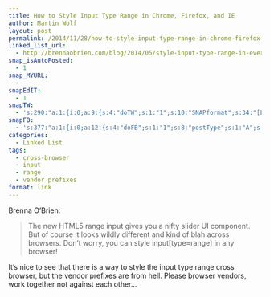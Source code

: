 ```yaml
---
title: How to Style Input Type Range in Chrome, Firefox, and IE
author: Martin Wolf
layout: post
permalink: /2014/11/28/how-to-style-input-type-range-in-chrome-firefox-and-ie/
linked_list_url:
  - http://brennaobrien.com/blog/2014/05/style-input-type-range-in-every-browser.html
snap_isAutoPosted:
  - 1
snap_MYURL:
  - 
snapEdIT:
  - 1
snapTW:
  - 's:290:"a:1:{i:0;a:9:{s:4:"doTW";s:1:"1";s:10:"SNAPformat";s:34:"[Link %TITLE%: %URL% //by @brnnbrn";s:8:"attchImg";s:1:"0";s:9:"isAutoImg";s:1:"A";s:8:"imgToUse";s:0:"";s:11:"isPrePosted";s:1:"1";s:8:"isPosted";s:1:"1";s:4:"pgID";s:18:"538234253138755584";s:5:"pDate";s:19:"2014-11-28 07:33:40";}}";'
snapFB:
  - 's:377:"a:1:{i:0;a:12:{s:4:"doFB";s:1:"1";s:8:"postType";s:1:"A";s:10:"AttachPost";s:1:"2";s:10:"SNAPformat";s:35:"New post on MartinWolf.org: %TITLE%";s:9:"isAutoImg";s:1:"A";s:8:"imgToUse";s:0:"";s:9:"isAutoURL";s:1:"A";s:8:"urlToUse";s:0:"";s:11:"isPrePosted";s:1:"1";s:8:"isPosted";s:1:"1";s:4:"pgID";s:31:"711305895599362_803298406400110";s:5:"pDate";s:19:"2014-11-28 07:33:45";}}";'
categories:
  - Linked List
tags:
  - cross-browser
  - input
  - range
  - vendor prefixes
format: link
---
```

<p class="linked-list-quote-author">
  Brenna O&#8217;Brien:
</p>

> The new HTML5 range input gives you a nifty slider UI component. But of course it looks wildly different and kind of blah across browsers. Don&#8217;t worry, you can style input[type=range] in any browser!

It&#8217;s nice to see that there is a way to style the input type range cross browser, but the vendor prefixes are from hell. Please browser vendors, work together not against each other&#8230;